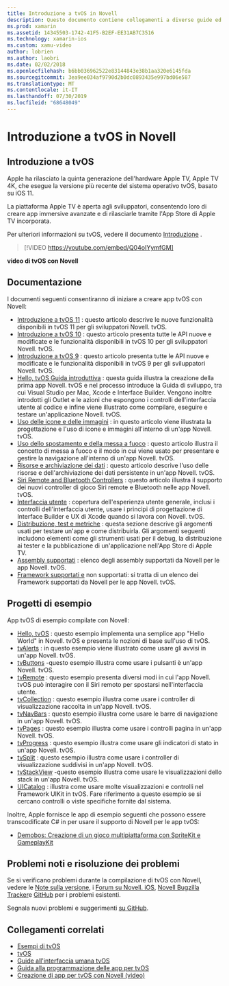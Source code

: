 ```yaml
---
title: Introduzione a tvOS in Novell
description: Questo documento contiene collegamenti a diverse guide ed esempi che illustrano come creare app tvOS con Novell. Le guide illustrano varie funzionalità, ad esempio lo sviluppo dell'interfaccia utente, l'archiviazione dei dati, le icone e altro ancora.
ms.prod: xamarin
ms.assetid: 14345503-1742-41F5-B2EF-EE31AB7C3516
ms.technology: xamarin-ios
ms.custom: xamu-video
author: lobrien
ms.author: laobri
ms.date: 02/02/2018
ms.openlocfilehash: b6bb036962522e83144843e38b1aa320e6145fda
ms.sourcegitcommit: 3ea9ee034af9790d2b0dc0893435e997bd06e587
ms.translationtype: MT
ms.contentlocale: it-IT
ms.lasthandoff: 07/30/2019
ms.locfileid: "68648049"
---
```

# <a name="introduction-to-tvos-in-xamarin"></a>Introduzione a tvOS in Novell

## <a name="introducing-tvos"></a>Introduzione a tvOS

Apple ha rilasciato la quinta generazione dell'hardware Apple TV, Apple TV 4K, che esegue la versione più recente del sistema operativo tvOS, basato su iOS 11.

La piattaforma Apple TV è aperta agli sviluppatori, consentendo loro di creare app immersive avanzate e di rilasciarle tramite l'App Store di Apple TV incorporata.

Per ulteriori informazioni su tvOS, vedere il documento [Introduzione](~/ios/tvos/get-started/index.md) .

> [!VIDEO https://youtube.com/embed/Q04oIYymfGM]

**video di tvOS con Novell**

## <a name="documentation"></a>Documentazione

I documenti seguenti consentiranno di iniziare a creare app tvOS con Novell:

- [Introduzione a tvOS 11](~/ios/tvos/platform/introduction-to-tvos11.md) : questo articolo descrive le nuove funzionalità disponibili in tvOS 11 per gli sviluppatori Novell. tvOS.
- [Introduzione a tvOS 10](~/ios/tvos/platform/introduction-to-tvos10/index.md) : questo articolo presenta tutte le API nuove e modificate e le funzionalità disponibili in tvOS 10 per gli sviluppatori Novell. tvOS.
- [Introduzione a tvOS 9](~/ios/tvos/platform/tvos9.md) : questo articolo presenta tutte le API nuove e modificate e le funzionalità disponibili in tvOS 9 per gli sviluppatori Novell. tvOS. 
- [Hello, tvOS Guida introduttiva](~/ios/tvos/get-started/hello-tvos.md) : questa guida illustra la creazione della prima app Novell. tvOS e nel processo introduce la Guida di sviluppo, tra cui Visual Studio per Mac, Xcode e Interface Builder. Vengono inoltre introdotti gli Outlet e le azioni che espongono i controlli dell'interfaccia utente al codice e infine viene illustrato come compilare, eseguire e testare un'applicazione Novell. tvOS.
- [Uso delle icone e delle immagini](~/ios/tvos/app-fundamentals/icons-images.md) : in questo articolo viene illustrata la progettazione e l'uso di icone e immagini all'interno di un'app Novell. tvOS.
- [Uso dello spostamento e della messa a fuoco](~/ios/tvos/app-fundamentals/navigation-focus.md) : questo articolo illustra il concetto di messa a fuoco e il modo in cui viene usato per presentare e gestire la navigazione all'interno di un'app Novell. tvOS.
- [Risorse e archiviazione dei dati](~/ios/tvos/app-fundamentals/resources-data-storage.md) : questo articolo descrive l'uso delle risorse e dell'archiviazione dei dati persistente in un'app Novell. tvOS.
- [Siri Remote and Bluetooth Controllers](~/ios/tvos/platform/remote-bluetooth.md) : questo articolo illustra il supporto dei nuovi controller di gioco Siri remote e Bluetooth nelle app Novell. tvOS.
- [Interfaccia utente](~/ios/tvos/user-interface/index.md) : copertura dell'esperienza utente generale, inclusi i controlli dell'interfaccia utente, usare i principi di progettazione di Interface Builder e UX di Xcode quando si lavora con Novell. tvOS.
- [Distribuzione, test e metriche](~/ios/tvos/deploy-test/index.md) : questa sezione descrive gli argomenti usati per testare un'app e come distribuirla. Gli argomenti seguenti includono elementi come gli strumenti usati per il debug, la distribuzione ai tester e la pubblicazione di un'applicazione nell'App Store di Apple TV.
- [Assembly supportati](~/ios/tvos/internals/assemblies.md) : elenco degli assembly supportati da Novell per le app Novell. tvOS.
- [Framework supportati e](~/ios/tvos/internals/frameworks.md) non supportati: si tratta di un elenco dei Framework supportati da Novell per le app Novell. tvOS.

## <a name="sample-projects"></a>Progetti di esempio

App tvOS di esempio compilate con Novell:

- [Hello, tvOS](https://docs.microsoft.com/samples/xamarin/ios-samples/tvos-hello-tvos) : questo esempio implementa una semplice app "Hello World" in Novell. tvOS e presenta le nozioni di base sull'uso di tvOS.
- [tvAlerts](https://docs.microsoft.com/samples/xamarin/ios-samples/tvos-tvalerts) : in questo esempio viene illustrato come usare gli avvisi in un'app Novell. tvOS.
- [tvButtons](https://docs.microsoft.com/samples/xamarin/ios-samples/tvos-tvbuttons) -questo esempio illustra come usare i pulsanti è un'app Novell. tvOS.
- [tvRemote](https://docs.microsoft.com/samples/xamarin/ios-samples/tvos-tvremote) : questo esempio presenta diversi modi in cui l'app Novell. tvOS può interagire con il Siri remoto per spostarsi nell'interfaccia utente.
- [tvCollection](https://docs.microsoft.com/samples/xamarin/ios-samples/tvos-tvcollection) : questo esempio illustra come usare i controller di visualizzazione raccolta in un'app Novell. tvOS.
- [tvNavBars](https://docs.microsoft.com/samples/xamarin/ios-samples/tvos-tvnavbars) : questo esempio illustra come usare le barre di navigazione in un'app Novell. tvOS.
- [tvPages](https://docs.microsoft.com/samples/xamarin/ios-samples/tvos-tvpages) : questo esempio illustra come usare i controlli pagina in un'app Novell. tvOS.
- [tvProgress](https://docs.microsoft.com/samples/xamarin/ios-samples/tvos-tvprogress) : questo esempio illustra come usare gli indicatori di stato in un'app Novell. tvOS.
- [tvSplit](https://docs.microsoft.com/samples/xamarin/ios-samples/tvos-tvsplit) : questo esempio illustra come usare i controller di visualizzazione suddivisi in un'app Novell. tvOS.
- [tvStackView](https://docs.microsoft.com/samples/xamarin/ios-samples/tvos-tvstackview) -questo esempio illustra come usare le visualizzazioni dello stack in un'app Novell. tvOS.
- [UICatalog](https://docs.microsoft.com/samples/xamarin/ios-samples/tvos-uicatalog) : illustra come usare molte visualizzazioni e controlli nel Framework UIKit in tvOS. Fare riferimento a questo esempio se si cercano controlli o viste specifiche fornite dal sistema.

Inoltre, Apple fornisce le app di esempio seguenti che possono essere transcodificate C# in per usare il supporto di Novell per le app tvOS:

- [Demobos: Creazione di un gioco multipiattaforma con SpriteKit e GameplayKit](https://developer.apple.com/library/prerelease/tvos/samplecode/DemoBots/)

## <a name="known-issues-and-troubleshooting"></a>Problemi noti e risoluzione dei problemi

Se si verificano problemi durante la compilazione di tvOS con Novell, vedere le [Note sulla versione](https://docs.microsoft.com/xamarin/ios/release-notes/), i [Forum su Novell. iOS](https://forums.xamarin.com/categories/ios), [Novell Bugzilla Tracker](https://bugzilla.xamarin.com/query.cgi?product=iOS)e [GitHub](https://github.com/xamarin/xamarin-macios/issues) per i problemi esistenti.

Segnala nuovi problemi e suggerimenti [su GitHub](https://github.com/xamarin/xamarin-macios/issues).


## <a name="related-links"></a>Collegamenti correlati

- [Esempi di tvOS](https://docs.microsoft.com/samples/browse/?products=xamarin&term=Xamarin.iOS+tvOS)
- [tvOS](https://developer.apple.com/tvos/)
- [Guide all'interfaccia umana tvOS](https://developer.apple.com/tvos/human-interface-guidelines/)
- [Guida alla programmazione delle app per tvOS](https://developer.apple.com/library/prerelease/tvos/documentation/General/Conceptual/AppleTV_PG/)
- [Creazione di app per tvOS con Novell (video)](https://university.xamarin.com/lightninglectures/tvos-with-xamarin)
